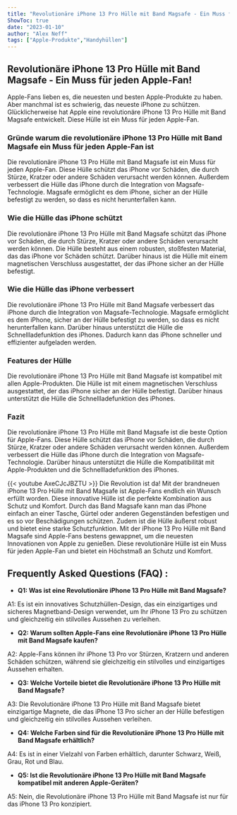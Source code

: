 ```yaml
---
title: "Revolutionäre iPhone 13 Pro Hülle mit Band Magsafe - Ein Muss für jeden Apple-Fan!"
ShowToc: true 
date: "2023-01-10"
author: "Alex Neff" 
tags: ["Apple-Produkte","Handyhüllen"]
---
```

## Revolutionäre iPhone 13 Pro Hülle mit Band Magsafe - Ein Muss für jeden Apple-Fan!

Apple-Fans lieben es, die neuesten und besten Apple-Produkte zu haben. Aber manchmal ist es schwierig, das neueste iPhone zu schützen. Glücklicherweise hat Apple eine revolutionäre iPhone 13 Pro Hülle mit Band Magsafe entwickelt. Diese Hülle ist ein Muss für jeden Apple-Fan.

### Gründe warum die revolutionäre iPhone 13 Pro Hülle mit Band Magsafe ein Muss für jeden Apple-Fan ist

Die revolutionäre iPhone 13 Pro Hülle mit Band Magsafe ist ein Muss für jeden Apple-Fan. Diese Hülle schützt das iPhone vor Schäden, die durch Stürze, Kratzer oder andere Schäden verursacht werden können. Außerdem verbessert die Hülle das iPhone durch die Integration von Magsafe-Technologie. Magsafe ermöglicht es dem iPhone, sicher an der Hülle befestigt zu werden, so dass es nicht herunterfallen kann.

### Wie die Hülle das iPhone schützt

Die revolutionäre iPhone 13 Pro Hülle mit Band Magsafe schützt das iPhone vor Schäden, die durch Stürze, Kratzer oder andere Schäden verursacht werden können. Die Hülle besteht aus einem robusten, stoßfesten Material, das das iPhone vor Schäden schützt. Darüber hinaus ist die Hülle mit einem magnetischen Verschluss ausgestattet, der das iPhone sicher an der Hülle befestigt.

### Wie die Hülle das iPhone verbessert

Die revolutionäre iPhone 13 Pro Hülle mit Band Magsafe verbessert das iPhone durch die Integration von Magsafe-Technologie. Magsafe ermöglicht es dem iPhone, sicher an der Hülle befestigt zu werden, so dass es nicht herunterfallen kann. Darüber hinaus unterstützt die Hülle die Schnellladefunktion des iPhones. Dadurch kann das iPhone schneller und effizienter aufgeladen werden.

### Features der Hülle

Die revolutionäre iPhone 13 Pro Hülle mit Band Magsafe ist kompatibel mit allen Apple-Produkten. Die Hülle ist mit einem magnetischen Verschluss ausgestattet, der das iPhone sicher an der Hülle befestigt. Darüber hinaus unterstützt die Hülle die Schnellladefunktion des iPhones.

### Fazit

Die revolutionäre iPhone 13 Pro Hülle mit Band Magsafe ist die beste Option für Apple-Fans. Diese Hülle schützt das iPhone vor Schäden, die durch Stürze, Kratzer oder andere Schäden verursacht werden können. Außerdem verbessert die Hülle das iPhone durch die Integration von Magsafe-Technologie. Darüber hinaus unterstützt die Hülle die Kompatibilität mit Apple-Produkten und die Schnellladefunktion des iPhones.

{{< youtube AxeCJcJBZTU >}} 
Die Revolution ist da! Mit der brandneuen iPhone 13 Pro Hülle mit Band Magsafe ist Apple-Fans endlich ein Wunsch erfüllt worden. Diese innovative Hülle ist die perfekte Kombination aus Schutz und Komfort. Durch das Band Magsafe kann man das iPhone einfach an einer Tasche, Gürtel oder anderen Gegenständen befestigen und es so vor Beschädigungen schützen. Zudem ist die Hülle äußerst robust und bietet eine starke Schutzfunktion. Mit der iPhone 13 Pro Hülle mit Band Magsafe sind Apple-Fans bestens gewappnet, um die neuesten Innovationen von Apple zu genießen. Diese revolutionäre Hülle ist ein Muss für jeden Apple-Fan und bietet ein Höchstmaß an Schutz und Komfort.

## Frequently Asked Questions (FAQ) :
- **Q1: Was ist eine Revolutionäre iPhone 13 Pro Hülle mit Band Magsafe?**

A1: Es ist ein innovatives Schutzhüllen-Design, das ein einzigartiges und sicheres Magnetband-Design verwendet, um Ihr iPhone 13 Pro zu schützen und gleichzeitig ein stilvolles Aussehen zu verleihen.

- **Q2: Warum sollten Apple-Fans eine Revolutionäre iPhone 13 Pro Hülle mit Band Magsafe kaufen?**

A2: Apple-Fans können ihr iPhone 13 Pro vor Stürzen, Kratzern und anderen Schäden schützen, während sie gleichzeitig ein stilvolles und einzigartiges Aussehen erhalten. 

- **Q3: Welche Vorteile bietet die Revolutionäre iPhone 13 Pro Hülle mit Band Magsafe?**

A3: Die Revolutionäre iPhone 13 Pro Hülle mit Band Magsafe bietet einzigartige Magnete, die das iPhone 13 Pro sicher an der Hülle befestigen und gleichzeitig ein stilvolles Aussehen verleihen.

- **Q4: Welche Farben sind für die Revolutionäre iPhone 13 Pro Hülle mit Band Magsafe erhältlich?**

A4: Es ist in einer Vielzahl von Farben erhältlich, darunter Schwarz, Weiß, Grau, Rot und Blau.

- **Q5: Ist die Revolutionäre iPhone 13 Pro Hülle mit Band Magsafe kompatibel mit anderen Apple-Geräten?**

A5: Nein, die Revolutionäre iPhone 13 Pro Hülle mit Band Magsafe ist nur für das iPhone 13 Pro konzipiert.


